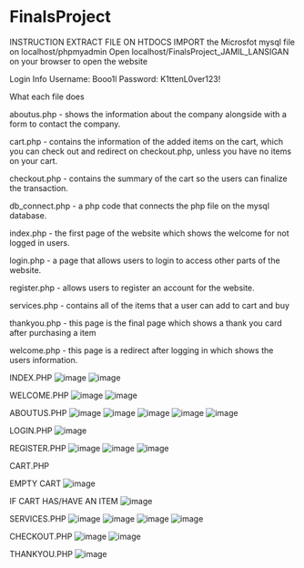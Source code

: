# FinalsProject
INSTRUCTION
EXTRACT FILE ON HTDOCS
IMPORT the Microsfot mysql file on localhost/phpmyadmin
Open localhost/FinalsProject_JAMIL_LANSIGAN on your browser to open the website

Login Info
Username: Booo1l
Password: K1ttenL0ver123!

What each file does

aboutus.php - shows the information about the company alongside with a form to contact the company.

cart.php - contains the information of the added items on the cart, which you can check out and redirect on checkout.php, unless you have no items on your cart.

checkout.php - contains the summary of the cart so the users can finalize the transaction.

db_connect.php - a php code that connects the php file on the mysql database.

index.php - the first page of the website which shows the welcome for not logged in users.

login.php - a page that allows users to login to access other parts of the website.

register.php - allows users to register an account for the website.

services.php - contains all of the items that a user can add to cart and buy

thankyou.php - this page is the final page which shows a thank you card after purchasing a item

welcome.php - this page is a redirect after logging in which shows the users information.

INDEX.PHP
![image](https://github.com/user-attachments/assets/8c5afb37-57b6-4bff-8ef2-3d50735ced55)
![image](https://github.com/user-attachments/assets/c00fb2fa-986a-458c-b996-b19976abb737)

WELCOME.PHP
![image](https://github.com/user-attachments/assets/e37114cb-43e5-4b8f-ad4d-4898e098e587)
![image](https://github.com/user-attachments/assets/055e2eef-dece-49f9-aa2e-9c9e02a58d9c)

ABOUTUS.PHP
![image](https://github.com/user-attachments/assets/1d7871f4-2f56-43cf-8a38-1c08d7f7c73b)
![image](https://github.com/user-attachments/assets/3b5ec618-453e-43d4-8ddc-ae1488fc181f)
![image](https://github.com/user-attachments/assets/baaa6814-4f8c-44d5-9932-bba87162a518)
![image](https://github.com/user-attachments/assets/48fe8653-9701-4151-b6da-9e242023dff7)
![image](https://github.com/user-attachments/assets/4ad2226e-6194-4fe7-ae37-7013451e3c45)

LOGIN.PHP
![image](https://github.com/user-attachments/assets/5635f97b-c88f-4365-a646-dbcbc59dbebf)

REGISTER.PHP
![image](https://github.com/user-attachments/assets/7638d7f8-0ff8-4713-bdb8-d2f044f2e06d)
![image](https://github.com/user-attachments/assets/8a21d50c-04e0-4405-a4da-d4d7ea528e97)
![image](https://github.com/user-attachments/assets/af157e80-3e6b-4e8d-84b6-7fcc563d4a5d)

CART.PHP

EMPTY CART
![image](https://github.com/user-attachments/assets/af8719bd-d708-4728-9d35-c3ddd0fc1848)

IF CART HAS/HAVE AN ITEM
![image](https://github.com/user-attachments/assets/fb389477-c0ef-4a61-afda-256555a1ad41)

SERVICES.PHP
![image](https://github.com/user-attachments/assets/9f311c87-9e50-4503-a8c8-0757f17a8822)
![image](https://github.com/user-attachments/assets/042d9a06-6a7b-465a-b11b-84602038938d)
![image](https://github.com/user-attachments/assets/6b6af28d-720c-4081-ab66-5c9525205e35)
![image](https://github.com/user-attachments/assets/423458ef-7ff7-4256-8c99-68c04c540d1d)

CHECKOUT.PHP
![image](https://github.com/user-attachments/assets/a77da4e2-5a11-4792-9687-a07091c75a87)
![image](https://github.com/user-attachments/assets/7600d866-d41b-4a01-b216-8dec8eab22e6)

THANKYOU.PHP
![image](https://github.com/user-attachments/assets/b4c00499-1055-4e4d-8565-3d833394fd68)

